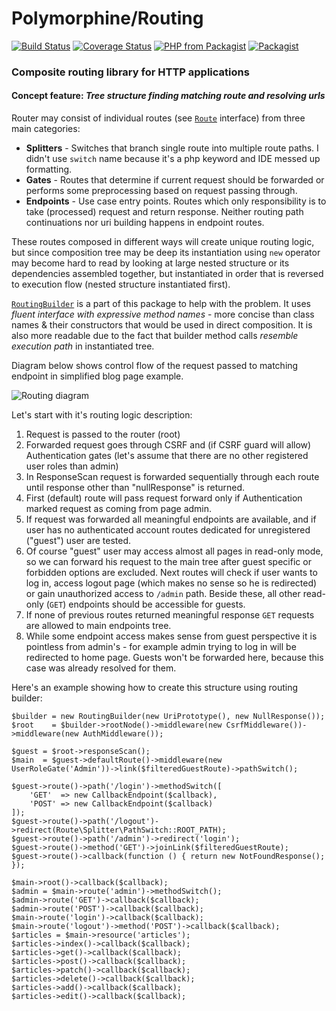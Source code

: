 # Polymorphine/Routing
[![Build Status](https://travis-ci.org/shudd3r/polymorphine-routing.svg?branch=develop)](https://travis-ci.org/shudd3r/polymorphine-routing)
[![Coverage Status](https://coveralls.io/repos/github/shudd3r/polymorphine-routing/badge.svg?branch=develop)](https://coveralls.io/github/shudd3r/polymorphine-routing?branch=develop)
[![PHP from Packagist](https://img.shields.io/packagist/php-v/polymorphine/routing/dev-develop.svg)](https://packagist.org/packages/polymorphine/routing)
[![Packagist](https://img.shields.io/packagist/l/polymorphine/routing.svg)](https://packagist.org/packages/polymorphine/routing)
### Composite routing library for HTTP applications

#### Concept feature: *Tree structure finding matching route and resolving urls*
Router may consist of individual routes (see [`Route`](src/Route.php) interface) from
three main categories:
* **Splitters** - Switches that branch single route into multiple route paths. I didn't
  use `switch` name because it's a php keyword and IDE messed up formatting.
* **Gates** - Routes that determine if current request should be forwarded or performs
  some preprocessing based on request passing through.
* **Endpoints** - Use case entry points. Routes which only responsibility is to take
  (processed) request and return response. Neither routing path continuations nor uri
  building happens in endpoint routes.

These routes composed in different ways will create unique routing logic, but since
composition tree may be deep its instantiation using `new` operator may become
hard to read by looking at large nested structure or its dependencies assembled
together, but instantiated in order that is reversed to execution flow (nested
structure instantiated first).

[`RoutingBuilder`](src/Builder/RoutingBuilder.php) is a part of this package to help with
the problem. It uses _fluent interface with expressive method names_ - more concise than
class names & their constructors that would be used in direct composition.
It is also more readable due to the fact that builder method calls _resemble execution
path_ in instantiated tree.

Diagram below shows control flow of the request passed to matching endpoint in simplified blog page example.

![Routing diagram](https://user-images.githubusercontent.com/9908030/48569332-aeb2e980-e901-11e8-810e-4e447df49ce6.png)

Let's start with it's routing logic description:
1. Request is passed to the router (root)
2. Forwarded request goes through CSRF and (if CSRF guard will allow) Authentication gates (let's assume that
   there are no other registered user roles than admin)
3. In ResponseScan request is forwarded sequentially through each route until response other than "nullResponse"
   is returned.
4. First (default) route will pass request forward only if Authentication marked request as coming from
   page admin.
5. If request was forwarded all meaningful endpoints are available, and if user has no authenticated account
   routes dedicated for unregistered ("guest") user are tested.
6. Of course "guest" user may access almost all pages in read-only mode, so we can forward
   his request to the main tree after guest specific or forbidden options are excluded.
   Next routes will check if user wants to log in, access logout page (which makes no sense so he is redirected)
   or gain unauthorized access to `/admin` path. Beside these, all other read-only (`GET`) endpoints should be
   accessible for guests.
7. If none of previous routes returned meaningful response `GET` requests are allowed to main endpoints tree.
8. While some endpoint access makes sense from guest perspective it is pointless from admin's - for example admin
   trying to log in will be redirected to home page. Guests won't be forwarded here, because this case was
   already resolved for them.

Here's an example showing how to create this structure using routing builder:

    $builder = new RoutingBuilder(new UriPrototype(), new NullResponse());
    $root    = $builder->rootNode()->middleware(new CsrfMiddleware())->middleware(new AuthMiddleware());
    
    $guest = $root->responseScan();
    $main  = $guest->defaultRoute()->middleware(new UserRoleGate('Admin'))->link($filteredGuestRoute)->pathSwitch();
    
    $guest->route()->path('/login')->methodSwitch([
        'GET'  => new CallbackEndpoint($callback),
        'POST' => new CallbackEndpoint($callback)
    ]);
    $guest->route()->path('/logout')->redirect(Route\Splitter\PathSwitch::ROOT_PATH);
    $guest->route()->path('/admin')->redirect('login');
    $guest->route()->method('GET')->joinLink($filteredGuestRoute);
    $guest->route()->callback(function () { return new NotFoundResponse(); });
    
    $main->root()->callback($callback);
    $admin = $main->route('admin')->methodSwitch();
    $admin->route('GET')->callback($callback);
    $admin->route('POST')->callback($callback);
    $main->route('login')->callback($callback);
    $main->route('logout')->method('POST')->callback($callback);
    $articles = $main->resource('articles');
    $articles->index()->callback($callback);
    $articles->get()->callback($callback);
    $articles->post()->callback($callback);
    $articles->patch()->callback($callback);
    $articles->delete()->callback($callback);
    $articles->add()->callback($callback);
    $articles->edit()->callback($callback);
